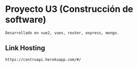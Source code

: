 # Proyecto U3 (Construcción de software) 
    Desarrollado en vue2, vuex, router, express, mongo.

## Link Hosting
    https://contruapi.herokuapp.com/#/
